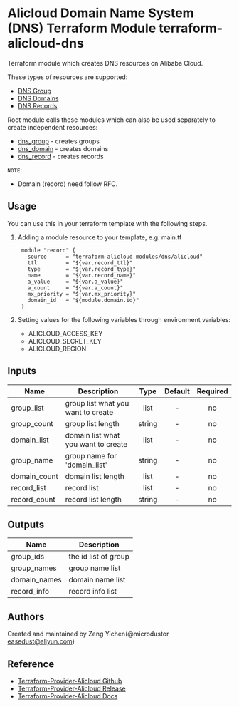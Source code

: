 Alicloud Domain Name System (DNS) Terraform Module
terraform-alicloud-dns
=============================================

Terraform module which creates DNS resources on Alibaba Cloud.

These types of resources are supported:

* [DNS Group](https://www.terraform.io/docs/providers/alicloud/d/dns_groups.html)
* [DNS Domains](https://www.terraform.io/docs/providers/alicloud/d/dns_domains.html)
* [DNS Records](https://www.terraform.io/docs/providers/alicloud/d/dns_records.html)

Root module calls these modules which can also be used separately to create independent resources:

* [dns_group](https://github.com/terraform-alicloud-modules/terraform-alicloud-dns/tree/master/modules/group) - creates groups
* [dns_domain](https://github.com/terraform-alicloud-modules/terraform-alicloud-dns/tree/master/modules/domain) - creates domains
* [dns_record](https://github.com/terraform-alicloud-modules/terraform-alicloud-dns/tree/master/modules/record) - creates records


`NOTE`:
* Domain (record) need follow RFC.

Usage
-----
You can use this in your terraform template with the following steps.

1. Adding a module resource to your template, e.g. main.tf


        module "record" {
          source      = "terraform-alicloud-modules/dns/alicloud"
          ttl         = "${var.record_ttl}"
          type        = "${var.record_type}"
          name        = "${var.record_name}"
          a_value     = "${var.a_value}"
          a_count     = "${var.a_count}"
          mx_priority = "${var.mx_priority}"
          domain_id   = "${module.domain.id}"
        }

2. Setting values for the following variables through environment variables:

    - ALICLOUD_ACCESS_KEY
    - ALICLOUD_SECRET_KEY
    - ALICLOUD_REGION

## Inputs

| Name | Description | Type | Default | Required |
|------|-------------|:----:|:-----:|:-----:|
| group_list    | group list what you want to create    | list   | -  | no |
| group_count   | group list length                     | string | -  | no |
| domain_list   | domain list what you want to create   | list   | -  | no |
| group_name    | group name for 'domain_list'          | string | -  | no |
| domain_count  | domain list length                    | list   | -  | no |
| record_list   | record list                           | list   | -  | no |
| record_count  | record list length                    | string | -  | no |


## Outputs

| Name | Description |
|------|-------------|
| group_ids   | the id list of group  |
| group_names | group name list       |
| domain_names| domain name list      |
| record_info | record info list      |


Authors
-------
Created and maintained by Zeng Yichen(@microdustor easedust@aliyun.com)

Reference
---------
* [Terraform-Provider-Alicloud Github](https://github.com/terraform-providers/terraform-provider-alicloud)
* [Terraform-Provider-Alicloud Release](https://releases.hashicorp.com/terraform-provider-alicloud/)
* [Terraform-Provider-Alicloud Docs](https://www.terraform.io/docs/providers/alicloud/index.html)
